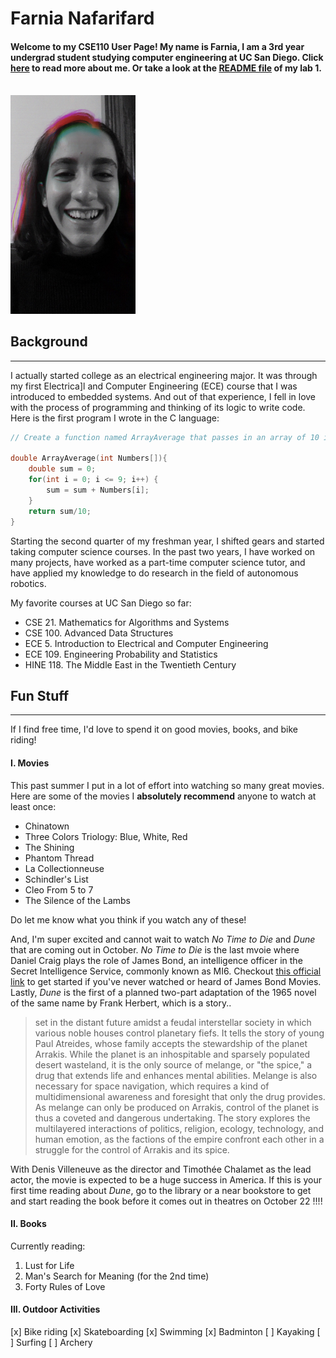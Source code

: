# **Farnia Nafarifard**
#### Welcome to my CSE110 User Page! My name is Farnia, I am a 3rd year undergrad student studying computer engineering at UC San Diego. Click [here](#background) to read more about me. Or take a look at the [README file](README.md) of my lab 1.
\
<img src="https://raw.githubusercontent.com/farnaf/cse110fa21-lab1/create-user-page/farnia.jpg" width="200"/>

## Background
---
I actually started college as an electrical engineering major. It was through my first Electrica]l and Computer Engineering (ECE) course that I was introduced to embedded systems. And out of that experience, I fell in love with the process of programming and thinking of its logic to write code. 
Here is the first program I wrote in the C language:
```c
// Create a function named ArrayAverage that passes in an array of 10 integers and returns the average of the array (use a double for the result)

double ArrayAverage(int Numbers[]){
    double sum = 0;
    for(int i = 0; i <= 9; i++) {
        sum = sum + Numbers[i];
    }
    return sum/10;
}
```
Starting the second quarter of my freshman year, I shifted gears and started taking computer science courses. In the past two years, I have worked on many projects, have worked as a part-time computer science tutor, and have applied my knowledge to do research in the field of autonomous robotics.

My favorite courses at UC San Diego so far:
- CSE 21. Mathematics for Algorithms and Systems
- CSE 100. Advanced Data Structures
- ECE 5. Introduction to Electrical and Computer Engineering
- ECE 109. Engineering Probability and Statistics
- HINE 118. The Middle East in the Twentieth Century

## Fun Stuff
---
If I find free time, I'd love to spend it on good movies, books, and bike riding! 
#### I. Movies
This past summer I put in a lot of effort into watching so many great movies. Here are some of the movies I **absolutely recommend** anyone to watch at least once:
- Chinatown
- Three Colors Triology: Blue, White, Red 
- The Shining
- Phantom Thread
- La Collectionneuse
- Schindler's List
- Cleo From 5 to 7
- The Silence of the Lambs

Do let me know what you think if you watch any of these!

And, I'm super excited and cannot wait to watch *No Time to Die* and *Dune* that are coming out in October. 
*No Time to Die* is the last mvoie where Daniel Craig plays the role of James Bond, an intelligence officer in the Secret Intelligence Service, commonly known as MI6. Checkout [this official link](https://www.007.com/) to get started if you've never watched or heard of James Bond Movies. 
Lastly, *Dune* is the first of a planned two-part adaptation of the 1965 novel of the same name by Frank Herbert, which is a story..
> set in the distant future amidst a feudal interstellar society in which various noble houses control planetary fiefs. It tells the story of young Paul Atreides, whose family accepts the stewardship of the planet Arrakis. While the planet is an inhospitable and sparsely populated desert wasteland, it is the only source of melange, or "the spice," a drug that extends life and enhances mental abilities. Melange is also necessary for space navigation, which requires a kind of multidimensional awareness and foresight that only the drug provides. As melange can only be produced on Arrakis, control of the planet is thus a coveted and dangerous undertaking. The story explores the multilayered interactions of politics, religion, ecology, technology, and human emotion, as the factions of the empire confront each other in a struggle for the control of Arrakis and its spice.

With  Denis Villeneuve as the director and Timothée Chalamet as the lead actor, the movie is expected to be a huge success in America. If this is your first time reading about *Dune*, go to the library or a near bookstore to get and start reading the book before it comes out in theatres on October 22 !!!!

#### II. Books
Currently reading:
1. Lust for Life
2. Man's Search for Meaning (for the 2nd time)
3. Forty Rules of Love


#### III. Outdoor Activities
[x] Bike riding
[x] Skateboarding
[x] Swimming
[x] Badminton
[ ] Kayaking
[ ] Surfing
[ ] Archery
